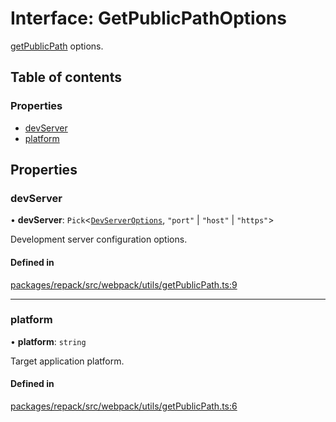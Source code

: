 # Interface: GetPublicPathOptions

[getPublicPath](../functions/getPublicPath.md) options.

## Table of contents

### Properties

- [devServer](./GetPublicPathOptions.md#devserver)
- [platform](./GetPublicPathOptions.md#platform)

## Properties

### devServer

• **devServer**: `Pick`<[`DevServerOptions`](./DevServerOptions.md), ``"port"`` \| ``"host"`` \| ``"https"``\>

Development server configuration options.

#### Defined in

[packages/repack/src/webpack/utils/getPublicPath.ts:9](https://github.com/callstack/repack/blob/1d9a1bb/packages/repack/src/webpack/utils/getPublicPath.ts#L9)

___

### platform

• **platform**: `string`

Target application platform.

#### Defined in

[packages/repack/src/webpack/utils/getPublicPath.ts:6](https://github.com/callstack/repack/blob/1d9a1bb/packages/repack/src/webpack/utils/getPublicPath.ts#L6)

